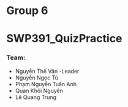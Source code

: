 # Group 6
# SWP391_QuizPractice
### Team:
- Nguyễn Thế Văn -Leader
- Nguyễn Ngọc Tú
- Phạm Nguyễn Tuấn Anh
- Quan Khôi Nguyên
- Lê Quang Trung
